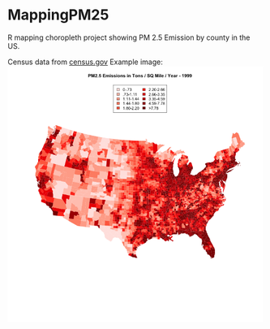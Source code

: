 # MappingPM25
R mapping choropleth project showing PM 2.5 Emission by county in the US.

Census data from [census.gov](https://www.census.gov/popest/index.html)
Example image:
![1999 Emissions](https://github.com/IanMadd/MappingPM25/blob/master/PM25Emissions1999.png)
